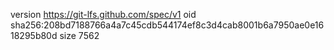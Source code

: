 version https://git-lfs.github.com/spec/v1
oid sha256:208bd7188766a4a7c45cdb544174ef8c3d4cab8001b6a7950ae0e1618295b80d
size 7562
